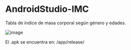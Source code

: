 # AndroidStudio-IMC

Tabla de índice de masa corporal según género y edades.

![image](https://user-images.githubusercontent.com/66924243/179372937-391df8e8-8b09-4bd7-b6cb-f21f1f1acac3.png)


El .apk se encuentra en: /app/release/
